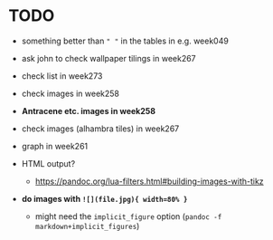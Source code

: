 # TODO

- something better than `" "` in the tables in e.g. week049
- ask john to check wallpaper tilings in week267
- check list in week273
- check images in week258
- **Antracene etc. images in week258**
- check images (alhambra tiles) in week267
- graph in week261

- HTML output?
    + https://pandoc.org/lua-filters.html#building-images-with-tikz
- **do images with `![](file.jpg){ width=80% }`**
    + might need the `implicit_figure` option (`pandoc -f markdown+implicit_figures`)